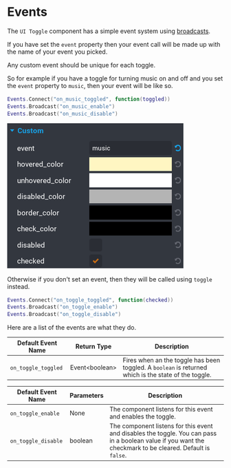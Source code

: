 # Events

The `UI Toggle` component has a simple event system using [broadcasts](https://docs.coregames.com/core_api/#events).

If you have set the `event` property then your event call will be made up with the name of your event you picked.  

Any custom event should be unique for each toggle.

So for example if you have a toggle for turning music on and off and you set the `event` property to `music`, then your event will be like so.

```lua
Events.Connect("on_music_toggled", function(toggled))
Events.Broadcast("on_music_enable")
Events.Broadcast("on_music_disable")
```

![](images/3.png)

Otherwise if you don't set an event, then they will be called using `toggle` instead.

```lua
Events.Connect("on_toggle_toggled", function(checked))
Events.Broadcast("on_toggle_enable")
Events.Broadcast("on_toggle_disable")
```

Here are a list of the events are what they do.

| Default Event Name | Return Type | Description |
| ------------------ | ----------- | ----------- |
| `on_toggle_toggled` | Event&lt;boolean&gt; | Fires when an the toggle has been toggled.  A `boolean` is returned which is the state of the toggle.|

| Default Event Name | Parameters | Description |
| ------------------ | ---------- | ----------- |
| `on_toggle_enable` | None | The component listens for this event and enables the toggle. |
| `on_toggle_disable` | boolean | The component listens for this event and disables the toggle.  You can pass in a boolean value if you want the checkmark to be cleared.  Default is `false`. |
